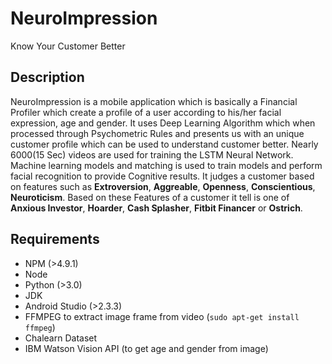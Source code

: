 # NeuroImpression  
Know Your Customer Better

## Description
NeuroImpression is a mobile application which is basically a Financial Profiler which create a profile of a user according to his/her facial expression, age and gender. It uses Deep Learning Algorithm which when processed through Psychometric Rules and presents us with an unique customer profile which can be used to understand customer better. Nearly 6000(15 Sec) videos are used for training the LSTM Neural Network. Machine learning models and matching is used to train models and perform facial recognition to provide Cognitive results. It judges a customer based on features such as **Extroversion**, **Aggreable**, **Openness**, **Conscientious**, **Neuroticism**. Based on these Features of a customer it tell is one of **Anxious Investor**, **Hoarder**, **Cash Splasher**, **Fitbit Financer** or **Ostrich**.


## Requirements
* NPM (>4.9.1)
* Node
* Python (>3.0)
* JDK 
* Android Studio (>2.3.3)
* FFMPEG to extract image frame from video (`sudo apt-get install ffmpeg`)
* Chalearn Dataset
* IBM Watson Vision API (to get age and gender from image)
